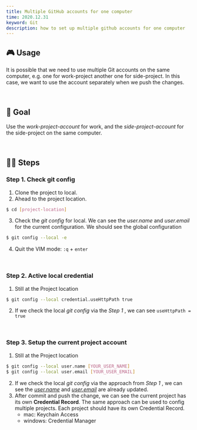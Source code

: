 ```yaml
---
title: Multiple GitHub accounts for one computer
time: 2020.12.31
keyword: Git
description: how to set up multiple github accounts for one computer
---
```


<WidgetsMdHeader :title="title" :time="time"></WidgetsMdHeader>

## 🎮 Usage

It is possible that we need to use multiple Git accounts on the same computer, e.g. one for work-project another one for side-project. In this case, we want to use the account separately when we push the changes.

<br/>

## 🎯 Goal

Use the _work-project-account_ for work, and the _side-project-account_ for the side-project on the same computer.

<br/>

## 🦶🏻 Steps

### Step 1. Check git config

1. Clone the project to local.
2. Ahead to the project location.

```bash
$ cd [project-location]
```

3. Check the _git config_ for local.
   We can see the _user.name_ and _user.email_ for the current configuration. We should see the global configuration

```bash
$ git config --local -e
```

4. Quit the VIM mode: `:q` + `enter`

<br/>

### Step 2. Active local credential

1. Still at the Project location

```bash
$ git config --local credential.useHttpPath true
```

2. If we check the local _git config_ via the _Step 1_ , we can see `useHttpPath = true`

<br/>

### Step 3. Setup the current project account

1. Still at the Project location

```bash
$ git config --local user.name [YOUR_USER_NAME]
$ git config --local user.email [YOUR_USER_EMAIL]
```

2. If we check the local _git config_ via the approach from _Step 1_ , we can see the _[user.name](http://user.name)_ and _[user.email](http://user.email)_ are already updated.
3. After commit and push the change, we can see the current project has its own **Credential Record**. The same approach can be used to config multiple projects. Each project should have its own Credential Record.
   - mac: Keychain Access
   - windows: Credential Manager

<br/>
